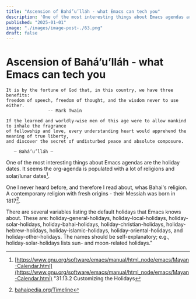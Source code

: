 ```yaml
---
title: "Ascension of Bahá’u’lláh - what Emacs can tech you"
description: 'One of the most interesting things about Emacs agendas are the holiday dates. It seems the org-agenda is populated with a lot of religions and solar/lunar dates. One I never heard before, and therefore I read about'
published: "2025-01-01"
image: "./images/image-post-./63.png"
draft: false
---
```


# Ascension of Bahá’u’lláh - what Emacs can tech you

```quote
It is by the fortune of God that, in this country, we have three benefits:
freedom of speech, freedom of thought, and the wisdom never to use either.
                -- Mark Twain
```

```quote
If the learned and worldly-wise men of this age were to allow mankind to inhale the fragrance
of fellowship and love, every understanding heart would apprehend the meaning of true liberty,
and discover the secret of undisturbed peace and absolute composure.

   – Bahá’u’lláh –
```

One of the most interesting things about Emacs agendas are the holiday dates. It seems the org-agenda is populated with a lot of religions and solar/lunar dates[^1].

One I never heard before, and therefore I read about, whas Bahai's religion. A contemporany religion with fresh origins - their Messiah was born in 1817[^2].

[^1]: [https://www.gnu.org/software/emacs/manual/html_node/emacs/Mayan-Calendar.html](https://www.gnu.org/software/emacs/manual/html_node/emacs/Mayan-Calendar.html)
"31.13.2 Customizing the Holidays

   There are several variables listing the default holidays that Emacs knows about. These
   are: holiday-general-holidays, holiday-local-holidays, holiday-solar-holidays,
   holiday-bahai-holidays, holiday-christian-holidays, holiday-hebrew-holidays,
   holiday-islamic-holidays, holiday-oriental-holidays, and holiday-other-holidays. The
   names should be self-explanatory; e.g., holiday-solar-holidays lists sun- and
   moon-related holidays."
[^2]: [bahaipedia.org/Timeline](bahaipedia.org/Timeline)   
